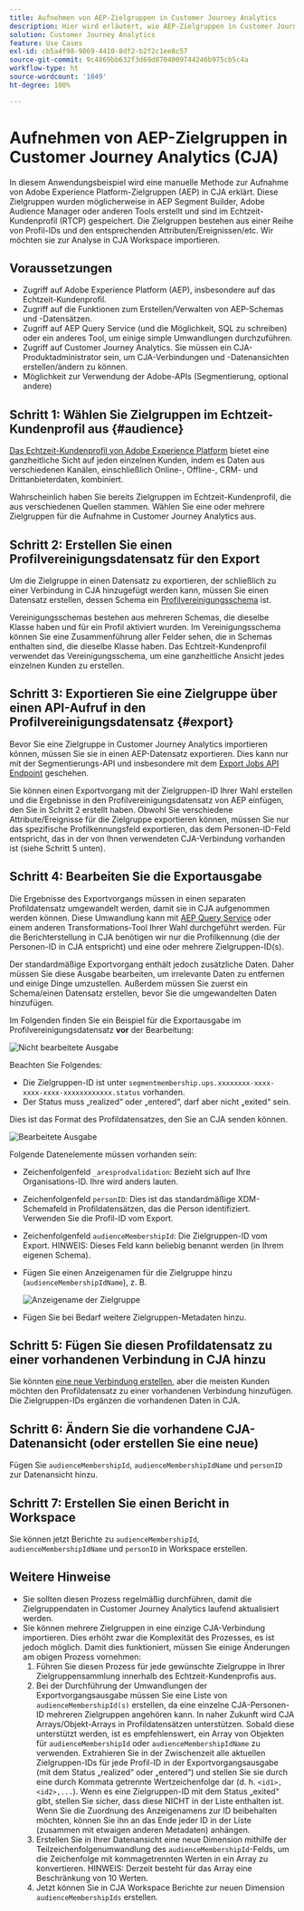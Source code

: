 ```yaml
---
title: Aufnehmen von AEP-Zielgruppen in Customer Journey Analytics
description: Hier wird erläutert, wie AEP-Zielgruppen in Customer Journey Analytics aufgenommen werden, um danach Analysen durchzuführen.
solution: Customer Journey Analytics
feature: Use Cases
exl-id: cb5a4f98-9869-4410-8df2-b2f2c1ee8c57
source-git-commit: 9c4869bb632f3d69d8704009744246b975cb5c4a
workflow-type: ht
source-wordcount: '1049'
ht-degree: 100%

---
```


# Aufnehmen von AEP-Zielgruppen in Customer Journey Analytics (CJA)

In diesem Anwendungsbeispiel wird eine manuelle Methode zur Aufnahme von Adobe Experience Platform-Zielgruppen (AEP) in CJA erklärt. Diese Zielgruppen wurden möglicherweise in AEP Segment Builder, Adobe Audience Manager oder anderen Tools erstellt und sind im Echtzeit-Kundenprofil (RTCP) gespeichert. Die Zielgruppen bestehen aus einer Reihe von Profil-IDs und den entsprechenden Attributen/Ereignissen/etc. Wir möchten sie zur Analyse in CJA Workspace importieren.

## Voraussetzungen

* Zugriff auf Adobe Experience Platform (AEP), insbesondere auf das Echtzeit-Kundenprofil.
* Zugriff auf die Funktionen zum Erstellen/Verwalten von AEP-Schemas und -Datensätzen.
* Zugriff auf AEP Query Service (und die Möglichkeit, SQL zu schreiben) oder ein anderes Tool, um einige simple Umwandlungen durchzuführen.
* Zugriff auf Customer Journey Analytics. Sie müssen ein CJA-Produktadministrator sein, um CJA-Verbindungen und -Datenansichten erstellen/ändern zu können.
* Möglichkeit zur Verwendung der Adobe-APIs (Segmentierung, optional andere)

## Schritt 1: Wählen Sie Zielgruppen im Echtzeit-Kundenprofil aus {#audience}

[Das Echtzeit-Kundenprofil von Adobe Experience Platform](https://experienceleague.adobe.com/docs/experience-platform/profile/home.html?lang=de) bietet eine ganzheitliche Sicht auf jeden einzelnen Kunden, indem es Daten aus verschiedenen Kanälen, einschließlich Online-, Offline-, CRM- und Drittanbieterdaten, kombiniert.

Wahrscheinlich haben Sie bereits Zielgruppen im Echtzeit-Kundenprofil, die aus verschiedenen Quellen stammen. Wählen Sie eine oder mehrere Zielgruppen für die Aufnahme in Customer Journey Analytics aus.

## Schritt 2: Erstellen Sie einen Profilvereinigungsdatensatz für den Export

Um die Zielgruppe in einen Datensatz zu exportieren, der schließlich zu einer Verbindung in CJA hinzugefügt werden kann, müssen Sie einen Datensatz erstellen, dessen Schema ein [Profilvereinigungsschema](https://experienceleague.adobe.com/docs/experience-platform/profile/union-schemas/union-schema.html?lang=de#understanding-union-schemas) ist.

Vereinigungsschemas bestehen aus mehreren Schemas, die dieselbe Klasse haben und für ein Profil aktiviert wurden. Im Vereinigungsschema können Sie eine Zusammenführung aller Felder sehen, die in Schemas enthalten sind, die dieselbe Klasse haben. Das Echtzeit-Kundenprofil verwendet das Vereinigungsschema, um eine ganzheitliche Ansicht jedes einzelnen Kunden zu erstellen.

## Schritt 3: Exportieren Sie eine Zielgruppe über einen API-Aufruf in den Profilvereinigungsdatensatz  {#export}

Bevor Sie eine Zielgruppe in Customer Journey Analytics importieren können, müssen Sie sie in einen AEP-Datensatz exportieren. Dies kann nur mit der Segmentierungs-API und insbesondere mit dem [Export Jobs API Endpoint](https://experienceleague.adobe.com/docs/experience-platform/segmentation/api/export-jobs.html?lang=de) geschehen.

Sie können einen Exportvorgang mit der Zielgruppen-ID Ihrer Wahl erstellen und die Ergebnisse in den Profilvereinigungsdatensatz von AEP einfügen, den Sie in Schritt 2 erstellt haben. Obwohl Sie verschiedene Attribute/Ereignisse für die Zielgruppe exportieren können, müssen Sie nur das spezifische Profilkennungsfeld exportieren, das dem Personen-ID-Feld entspricht, das in der von Ihnen verwendeten CJA-Verbindung vorhanden ist (siehe Schritt 5 unten).

## Schritt 4: Bearbeiten Sie die Exportausgabe

Die Ergebnisse des Exportvorgangs müssen in einen separaten Profildatensatz umgewandelt werden, damit sie in CJA aufgenommen werden können.  Diese Umwandlung kann mit [AEP Query Service](https://experienceleague.adobe.com/docs/experience-platform/query/home.html?lang=de) oder einem anderen Transformations-Tool Ihrer Wahl durchgeführt werden. Für die Berichterstellung in CJA benötigen wir nur die Profilkennung (die der Personen-ID in CJA entspricht) und eine oder mehrere Zielgruppen-ID(s).

Der standardmäßige Exportvorgang enthält jedoch zusätzliche Daten. Daher müssen Sie diese Ausgabe bearbeiten, um irrelevante Daten zu entfernen und einige Dinge umzustellen.  Außerdem müssen Sie zuerst ein Schema/einen Datensatz erstellen, bevor Sie die umgewandelten Daten hinzufügen.

Im Folgenden finden Sie ein Beispiel für die Exportausgabe im Profilvereinigungsdatensatz **vor** der Bearbeitung:

![Nicht bearbeitete Ausgabe](assets/export-unedited.png)

Beachten Sie Folgendes:

* Die Zielgruppen-ID ist unter `segmentmembership.ups.xxxxxxxx-xxxx-xxxx-xxxx-xxxxxxxxxxxx.status` vorhanden.
* Der Status muss „realized“ oder „entered“, darf aber nicht „exited“ sein.

Dies ist das Format des Profildatensatzes, den Sie an CJA senden können.

![Bearbeitete Ausgabe](assets/export-edited.png)

Folgende Datenelemente müssen vorhanden sein:

* Zeichenfolgenfeld `_aresprodvalidation`: Bezieht sich auf Ihre Organisations-ID. Ihre wird anders lauten.
* Zeichenfolgenfeld `personID`: Dies ist das standardmäßige XDM-Schemafeld in Profildatensätzen, das die Person identifiziert. Verwenden Sie die Profil-ID vom Export.
* Zeichenfolgenfeld `audienceMembershipId`: Die Zielgruppen-ID vom Export.  HINWEIS: Dieses Feld kann beliebig benannt werden (in Ihrem eigenen Schema).
* Fügen Sie einen Anzeigenamen für die Zielgruppe hinzu (`audienceMembershipIdName`), z. B.

   ![Anzeigename der Zielgruppe](assets/audience-name.png)

* Fügen Sie bei Bedarf weitere Zielgruppen-Metadaten hinzu.

## Schritt 5: Fügen Sie diesen Profildatensatz zu einer vorhandenen Verbindung in CJA hinzu

Sie könnten [eine neue Verbindung erstellen](/help/connections/create-connection.md), aber die meisten Kunden möchten den Profildatensatz zu einer vorhandenen Verbindung hinzufügen. Die Zielgruppen-IDs ergänzen die vorhandenen Daten in CJA.

## Schritt 6: Ändern Sie die vorhandene CJA-Datenansicht (oder erstellen Sie eine neue)

Fügen Sie `audienceMembershipId`, `audienceMembershipIdName` und `personID` zur Datenansicht hinzu.

## Schritt 7: Erstellen Sie einen Bericht in Workspace

Sie können jetzt Berichte zu `audienceMembershipId`, `audienceMembershipIdName` und `personID` in Workspace erstellen.

## Weitere Hinweise

* Sie sollten diesen Prozess regelmäßig durchführen, damit die Zielgruppendaten in Customer Journey Analytics laufend aktualisiert werden.
* Sie können mehrere Zielgruppen in eine einzige CJA-Verbindung importieren. Dies erhöht zwar die Komplexität des Prozesses, es ist jedoch möglich. Damit dies funktioniert, müssen Sie einige Änderungen am obigen Prozess vornehmen:
   1. Führen Sie diesen Prozess für jede gewünschte Zielgruppe in Ihrer Zielgruppensammlung innerhalb des Echtzeit-Kundenprofis aus.
   1. Bei der Durchführung der Umwandlungen der Exportvorgangsausgabe müssen Sie eine Liste von `audienceMembershipId(s)` erstellen, da eine einzelne CJA-Personen-ID mehreren Zielgruppen angehören kann. In naher Zukunft wird CJA Arrays/Objekt-Arrays in Profildatensätzen unterstützen. Sobald diese unterstützt werden, ist es empfehlenswert, ein Array von Objekten für `audienceMembershipId` oder `audienceMembershipIdName` zu verwenden. Extrahieren Sie in der Zwischenzeit alle aktuellen Zielgruppen-IDs für jede Profil-ID in der Exportvorgangsausgabe (mit dem Status „realized“ oder „entered“) und stellen Sie sie durch eine durch Kommata getrennte Wertzeichenfolge dar (d. h. `<id1>,<id2>,...`).  Wenn es eine Zielgruppen-ID mit dem Status „exited“ gibt, stellen Sie sicher, dass diese NICHT in der Liste enthalten ist.  Wenn Sie die Zuordnung des Anzeigenamens zur ID beibehalten möchten, können Sie ihn an das Ende jeder ID in der Liste (zusammen mit etwaigen anderen Metadaten) anhängen.
   1. Erstellen Sie in Ihrer Datenansicht eine neue Dimension mithilfe der Teilzeichenfolgenumwandlung des `audienceMembershipId`-Felds, um die Zeichenfolge mit kommagetrennten Werten in ein Array zu konvertieren. HINWEIS: Derzeit besteht für das Array eine Beschränkung von 10 Werten.
   1. Jetzt können Sie in CJA Workspace Berichte zur neuen Dimension `audienceMembershipIds` erstellen.
